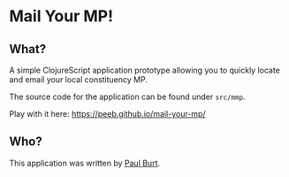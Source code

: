 # Mail Your MP!

## What?

A simple ClojureScript application prototype allowing you to quickly locate and email your local constituency MP.

The source code for the application can be found under `src/mmp`.

Play with it here: https://peeb.github.io/mail-your-mp/

## Who?

This application was written by [Paul Burt][pycurious].

[pycurious]: https://twitter.com/pycurious
